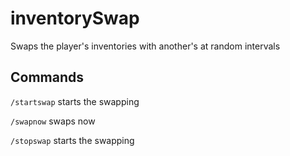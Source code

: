 # inventorySwap
Swaps the player's inventories with another's at random intervals

## Commands
`/startswap`
starts the swapping

`/swapnow`
swaps now

`/stopswap`
starts the swapping
